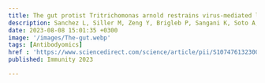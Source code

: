 ```yaml
---
title: The gut protist Tritrichomonas arnold restrains virus-mediated loss of oral tolerance by modulating dietary antigen-presenting dendritic cells
description: Sanchez L, Siller M, Zeng Y, Brigleb P, Sangani K, Soto A, Engl C, Laughlin C, Mohit Rana, Kraak L, Pandey S, Bender M, Fitzgerald B, Hedden L, Fiske K, Taylor G, Wright A, Mehta I, Rahman S*, Galipeau H, Mullett S, Gelhaus S, Watkins S, Bercik P, Nice T, Jabri B, Meisel M, Das J8, Dermody T, Verdú E,  Hinterleitner R
date: 2023-08-08 15:01:35 +0300
image: '/images/The-gut.webp'
tags: [Antibodyomics]
href : 'https://www.sciencedirect.com/science/article/pii/S1074761323002790?via%3Dihub'
published: Immunity 2023

---
```

